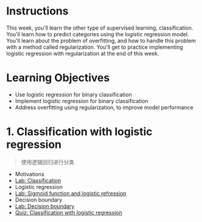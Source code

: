 # Instructions
This week, you'll learn the other type of supervised learning, classification.
You'll learn how to predict categories using the logistic regression model.
You'll learn about the problem of overfitting, and how to handle this problem with a method called regularization.
You'll get to practice implementing logistic regression with regularization at the end of this week.

# Learning Objectives
- Use logistic regression for binary classification
- Implement logistic regression for binary classification
- Address overfitting using regularization, to improve model performance

# 1. Classification with logistic regression
> 使用逻辑回归进行分类
- Motivations
- [Lab: Classification](./lab/C1_W3_Lab01_Classification_Soln.ipynb)
- Logistic regression
- [Lab: Sigmoid function and logistic refression](./lab/C1_W3_Lab02_Sigmoid_function_Soln.ipynb)
- Decision boundary
- [Lab: Decision boundary](./lab/C1_W3_Lab03_Decision_Boundary_Soln.ipynb)
- [Quiz: Classification with logistic regression](./quiz.ipynb#W3-1)
